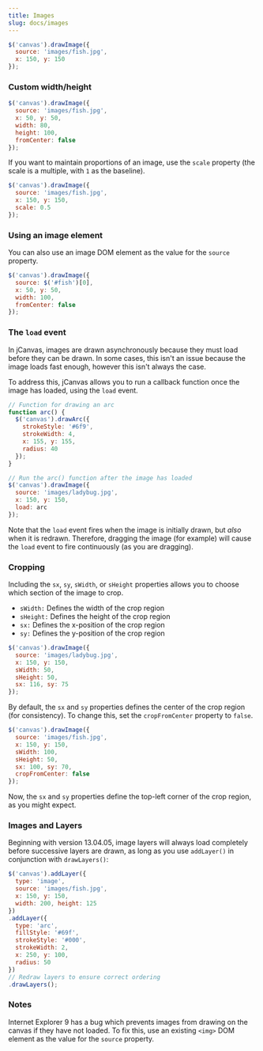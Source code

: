 ```yaml
---
title: Images
slug: docs/images
---
```


```js
$('canvas').drawImage({
  source: 'images/fish.jpg',
  x: 150, y: 150
});
```

### Custom width/height

```js
$('canvas').drawImage({
  source: 'images/fish.jpg',
  x: 50, y: 50,
  width: 80,
  height: 100,
  fromCenter: false
});
```

If you want to maintain proportions of an image, use the `scale` property (the scale is a multiple, with `1` as the baseline).

```js
$('canvas').drawImage({
  source: 'images/fish.jpg',
  x: 150, y: 150,
  scale: 0.5
});
```

### Using an image element

You can also use an image DOM element as the value for the `source` property.

```js
$('canvas').drawImage({
  source: $('#fish')[0],
  x: 50, y: 50,
  width: 100,
  fromCenter: false
});
```

### The `load` event

In jCanvas, images are drawn asynchronously because they must load before they can be drawn. In some cases, this isn't an issue because the image loads fast enough, however this isn't always the case.

To address this, jCanvas allows you to run a callback function once the image has loaded, using the `load` event.

```js
// Function for drawing an arc
function arc() {
  $('canvas').drawArc({
    strokeStyle: '#6f9',
    strokeWidth: 4,
    x: 155, y: 155,
    radius: 40
  });
}

// Run the arc() function after the image has loaded
$('canvas').drawImage({
  source: 'images/ladybug.jpg',
  x: 150, y: 150,
  load: arc
});
```

Note that the `load` event fires when the image is initially drawn, but *also* when it is redrawn. Therefore, dragging the image (for example) will cause the `load` event to fire continuously (as you are dragging).

### Cropping

Including the `sx`, `sy`, `sWidth`, or `sHeight` properties allows you to choose which section of the image to crop.  
  - `sWidth:` Defines the width of the crop region
  - `sHeight:` Defines the height of the crop region
  - `sx:` Defines the x-position of the crop region
  - `sy:` Defines the y-position of the crop region

```js
$('canvas').drawImage({
  source: 'images/ladybug.jpg',
  x: 150, y: 150,
  sWidth: 50,
  sHeight: 50,
  sx: 116, sy: 75
});
```

By default, the `sx` and `sy` properties defines the center of the crop region (for consistency). To change this, set the `cropFromCenter` property to `false`.

```js
$('canvas').drawImage({
  source: 'images/fish.jpg',
  x: 150, y: 150,
  sWidth: 100,
  sHeight: 50,
  sx: 100, sy: 70,
  cropFromCenter: false
});
```

Now, the `sx` and `sy` properties define the top-left corner of the crop region, as you might expect.

### Images and Layers

Beginning with version 13.04.05, image layers will always load completely before successive layers are drawn, as long as you use `addLayer()` in conjunction with `drawLayers()`:

```js
$('canvas').addLayer({
  type: 'image',
  source: 'images/fish.jpg',
  x: 150, y: 150,
  width: 200, height: 125
})
.addLayer({
  type: 'arc',
  fillStyle: '#69f',
  strokeStyle: '#000',
  strokeWidth: 2,
  x: 250, y: 100,
  radius: 50
})
// Redraw layers to ensure correct ordering
.drawLayers();
```

### Notes

Internet Explorer 9 has a bug which prevents images from drawing on the canvas if they have not loaded. To fix this, use an existing `<img>` DOM element as the value for the `source` property.
